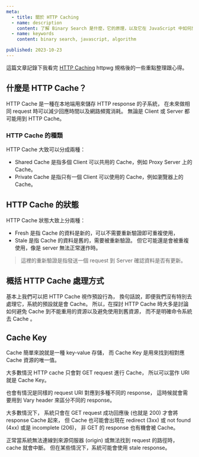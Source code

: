 ```yaml
---
meta:
  - title: 關於 HTTP Caching
  - name: description
    content: 了解 Binary Search 是什麼，它的原理，以及它在 JavaScript 中如何應用
  - name: keywords
    content: binary search, javascript, algorithm

published: 2023-10-23
---
```


這篇文章記錄下我看完 [HTTP Caching][rfc9111] httpwg 規格後的一些重點整理跟心得。

## 什麼是 HTTP Cache？

HTTP Cache 是一種在本地端用來儲存 HTTP response 的子系統，
在未來做相同 request 時可以減少回應時間以及網路頻寬消耗。
無論是 Client 或 Server 都可能用到 HTTP Cache。

### HTTP Cache 的種類

HTTP Cache 大致可以分成兩種：

- Shared Cache
  是指多個 Client 可以共用的 Cache，例如 Proxy Server 上的 Cache。
- Private Cache
  是指只有一個 Client 可以使用的 Cache，例如瀏覽器上的 Cache。

## HTTP Cache 的狀態

HTTP Cache 狀態大致上分兩種：

- Fresh
  是指 Cache 的資料是新的，可以不需要重新驗證即可重複使用，
- Stale
  是指 Cache 的資料是舊的，需要被重新驗證。
  但它可能還是會被重複使用，像是 server 無法正常運作時。

> 這裡的重新驗證是指發送一個 request 到 Server 確認資料是否有更新。

## 概括 HTTP Cache 處理方式

基本上我們可以把 HTTP Cache 視作預設行為，
換句話說，即便我們沒有特別去處理它，系統的預設就是會 Cache。
所以，在探討 HTTP Cache 時大多是討論如何避免 Cache 到不能重用的資源以及避免使用到舊資源，
而不是明確命令系統去 Cache 。

## Cache Key

Cache 簡單來說就是一種 key-value 存儲，
而 Cache Key 是用來找到相對應 Cache 資源的唯一值。

大多數情況 HTTP cache 只會對 GET request 進行 Cache，
所以可以當作 URI 就是 Cache Key。

也會有情況是同樣的 request URI 對應到多種不同的 response，
這時候就會需要用到 Vary header 來區分不同的 response。

大多數情況下，
系統只會在 GET request 成功回應後 (也就是 200) 才會將 response Cache 起來，
但 Cache 也可能會出現在 redirect (3xx) 或 not found (4xx) 或是 incomplete (206)，
非 GET 的 response 也有機會被 Cache。

正常當系統無法連線到來源伺服器 (origin) 或無法找到 request 的路徑時，cache 就會中斷。
但在某些情況下，系統可能會使用 stale response。

[rfc9111]: https://httpwg.org/specs/rfc9111.html
